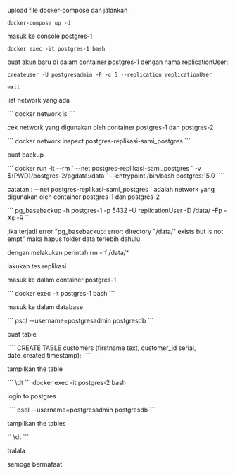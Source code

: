<p> upload file docker-compose dan jalankan </p>

```
docker-compose up -d
```
<p> masuk ke console postgres-1 </p>

```
docker exec -it postgres-1 bash
```

<p> buat akun baru di dalam container postgres-1 dengan nama replicationUser: </p>

```
createuser -U postgresadmin -P -c 5 --replication replicationUser

exit
```

<p> list network yang ada </p>
```
docker network ls
```
<p> cek network yang digunakan oleh container postgres-1 dan postgres-2 </p>
```
docker network inspect postgres-replikasi-sami_postgres
```

<p> buat backup </p>
```
docker run -it --rm `
--net postgres-replikasi-sami_postgres `
-v ${PWD}/postgres-2/pgdata:/data `
--entrypoint /bin/bash postgres:15.0
```` 

<p> catatan : --net postgres-replikasi-sami_postgres ` adalah network yang digunakan oleh container postgres-1 dan postgres-2 </p>
```
pg_basebackup -h postgres-1 -p 5432 -U replicationUser -D /data/ -Fp -Xs -R
``

<p> jika terjadi error "pg_basebackup: error: directory "/data/" exists but is not empt" maka hapus folder data terlebih dahulu </p>
<p> dengan melakukan perintah rm -rf /data/* </p>

<p> lakukan tes replikasi </p>
<p> masuk ke dalam container postgres-1 </p>
```
docker exec -it postgres-1 bash
```

<p> masuk ke dalam database </p>
```
psql --username=postgresadmin postgresdb
```
<p> buat table </p>
````
CREATE TABLE customers (firstname text, customer_id serial, date_created timestamp);
```` 
<p>tampilkan the table </p>
```
\dt
```
docker exec -it postgres-2 bash

<p> login to postgres </p>
````
psql --username=postgresadmin postgresdb
```
<p> tampilkan the tables </p>
``
\dt
```
<p> tralala </p>
<p> semoga bermafaat 